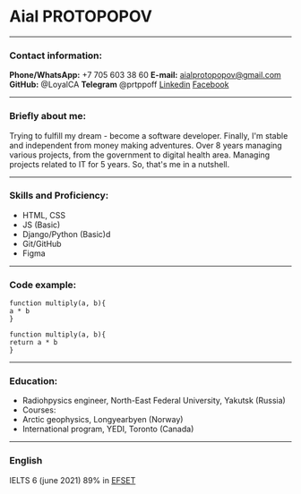 # **Aial PROTOPOPOV**
***
### Contact information:
**Phone/WhatsApp:** +7 705 603 38 60
**E-mail:** aialprotopopov@gmail.com
**GitHub:** @LoyalCA
**Telegram** @prtppoff
[Linkedin](https://www.linkedin.com/in/aial-protopopov/)
[Facebook](https://www.facebook.com/ayal.protopopov)
***
### Briefly about me:
Trying to fulfill my dream - become a software developer. Finally, I'm stable and independent from money making adventures.
Over 8 years managing various projects, from the government to digital health area. Managing projects related to IT for 5 years.
So, that's me in a nutshell.
***
### Skills and Proficiency:
- HTML, CSS
- JS (Basic)
- Django/Python (Basic)d
- Git/GitHub
- Figma
***
### Code example:

    function multiply(a, b){
    a * b
    }

    function multiply(a, b){
    return a * b
    }
***
### Education:
- Radiohpysics engineer, North-East Federal University, Yakutsk (Russia)
- Courses:
 - Arctic geophysics, Longyearbyen (Norway)
 - International program, YEDI, Toronto (Canada)
***
### English
IELTS 6 (june 2021)
89% in [EFSET](www.efset.org)